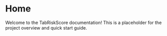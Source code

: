 # Home

Welcome to the TabRiskScore documentation!
This is a placeholder for the project overview and quick start guide.
